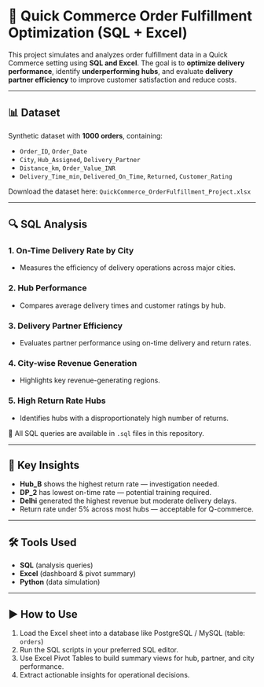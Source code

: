 # 🚀 Quick Commerce Order Fulfillment Optimization (SQL + Excel)

This project simulates and analyzes order fulfillment data in a Quick Commerce setting using **SQL and Excel**. The goal is to **optimize delivery performance**, identify **underperforming hubs**, and evaluate **delivery partner efficiency** to improve customer satisfaction and reduce costs.

---

## 📊 Dataset

Synthetic dataset with **1000 orders**, containing:
- `Order_ID`, `Order_Date`
- `City`, `Hub_Assigned`, `Delivery_Partner`
- `Distance_km`, `Order_Value_INR`
- `Delivery_Time_min`, `Delivered_On_Time`, `Returned`, `Customer_Rating`

Download the dataset here: `QuickCommerce_OrderFulfillment_Project.xlsx`

---

## 🔍 SQL Analysis

### 1. On-Time Delivery Rate by City
- Measures the efficiency of delivery operations across major cities.

### 2. Hub Performance
- Compares average delivery times and customer ratings by hub.

### 3. Delivery Partner Efficiency
- Evaluates partner performance using on-time delivery and return rates.

### 4. City-wise Revenue Generation
- Highlights key revenue-generating regions.

### 5. High Return Rate Hubs
- Identifies hubs with a disproportionately high number of returns.

📁 All SQL queries are available in `.sql` files in this repository.

---


## 🧠 Key Insights

- **Hub_B** shows the highest return rate — investigation needed.
- **DP_2** has lowest on-time rate — potential training required.
- **Delhi** generated the highest revenue but moderate delivery delays.
- Return rate under 5% across most hubs — acceptable for Q-commerce.

---

## 🛠 Tools Used

- **SQL** (analysis queries)
- **Excel** (dashboard & pivot summary)
- **Python** (data simulation)

---

## ▶️ How to Use

1. Load the Excel sheet into a database like PostgreSQL / MySQL (table: `orders`)
2. Run the SQL scripts in your preferred SQL editor.
3. Use Excel Pivot Tables to build summary views for hub, partner, and city performance.
4. Extract actionable insights for operational decisions.
